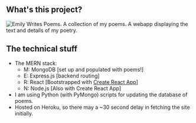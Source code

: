 ## What's this project?
![Emily Writes Poems. A collection of my poems.](./images/ewpjan2021.png)
A webapp displaying the text and details of my poetry.


## The technical stuff
* The MERN stack:
    * M: MongoDB [set up and populated with poems!]
    * E: Express.js [backend routing]
    * R: React [Bootstrapped with [Create React App](https://github.com/facebook/create-react-app)]
    * N: Node.js [Also with Create React App]
* I am using Python (with PyMongo) scripts for updating the database of poems.
* Hosted on Heroku, so there may a ~30 second delay in fetching the site initially.
